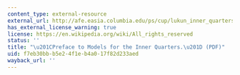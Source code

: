 ```yaml
---
content_type: external-resource
external_url: http://afe.easia.columbia.edu/ps/cup/lukun_inner_quarters.pdf?menu=1&s=7
has_external_license_warning: true
license: https://en.wikipedia.org/wiki/All_rights_reserved
status: ''
title: "\u201CPreface to Models for the Inner Quarters.\u201D (PDF)"
uid: f7eb30bb-b5e2-4f1e-b4a0-17f82d233aed
wayback_url: ''
---
```

